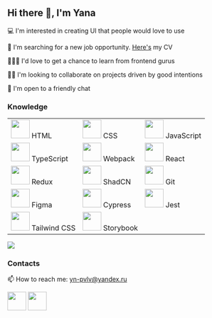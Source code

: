 ## Hi there 👋, I'm Yana

💻 I'm interested in creating UI that people would love to use

🤔 I'm searching for a new job opportunity. <a href="https://docs.google.com/document/d/1Fy0HFnnPFvI2szbW-ZQKMaEku8c-u3Sv4656fFyVn44/edit?usp=sharing">Here's</a> my CV

👨🏻‍💻 I'd love to get a chance to learn from frontend gurus

👯‍♀️ I'm looking to collaborate on projects driven by good intentions

💬 I'm open to a friendly chat

### Knowledge
| | | |
|---|---|---|
|<a href="https://www.w3.org/TR/2011/WD-html5-20110425/"><img height="42" width="42" src="https://cdn.simpleicons.org/html5" /></a> HTML|<a href="https://www.w3.org/Style/CSS/Overview.en.html"><img height="42" width="42" src="https://cdn.simpleicons.org/css3" /></a> CSS| <a href="https://developer.mozilla.org/en-US/docs/Web/JavaScript"><img height="42" width="42" src="https://cdn.simpleicons.org/javascript" /></a> JavaScript|
|<a href="https://www.typescriptlang.org/"><img height="42" width="42" src="https://cdn.simpleicons.org/typescript" /></a> TypeScript|<a href="https://webpack.js.org/"><img height="42" width="42" src="https://cdn.simpleicons.org/webpack" /></a> Webpack|<a href="https://react.dev/"><img height="42" width="42" src="https://cdn.simpleicons.org/react" /></a> React|
|<a href="https://redux.js.org/"><img height="42" width="42" src="https://cdn.simpleicons.org/redux" /></a> Redux|<a href="https://ui.shadcn.com/"><img height="42" width="42" src="https://cdn.simpleicons.org/shadcnui" /></a> ShadCN|<a href="https://git-scm.com/"><img height="42" width="42" src="https://cdn.simpleicons.org/git" /></a> Git|
|<a href="https://figma.com"><img height="42" width="42" src="https://cdn.simpleicons.org/figma" /></a> Figma|<a href="https://docs.cypress.io/"><img height="42" width="42" src="https://cdn.simpleicons.org/cypress" /></a> Cypress|<a href="https://jestjs.io/"><img height="42" width="42" src="https://cdn.simpleicons.org/jest" /></a> Jest|<a href="https://eslint.org/"><img height="42" width="42" src="https://cdn.simpleicons.org/eslint" /></a> ESLint|
|<a href="https://tailwindcss.com/"><img height="42" width="42" src="https://cdn.simpleicons.org/tailwindcss" /></a> Tailwind CSS|<a href="https://storybook.js.org/"><img height="42" width="42" src="https://cdn.simpleicons.org/storybook" /></a> Storybook||

<img src="https://github-readme-stats.vercel.app/api/top-langs/?username=yana-pavlova&layout=compact" />

### Contacts
📫 How to reach me: yn-pvlv@yandex.ru

<a href="https://t.me/ynpvlv"><img height="42" width="42" src="https://cdn.simpleicons.org/telegram/26A5E4" /></a>
<a href="https://wa.me/qr/AY5DZJ3WL474E1"><img height="42" width="42" src="https://cdn.simpleicons.org/whatsapp/25D426" /></a>
